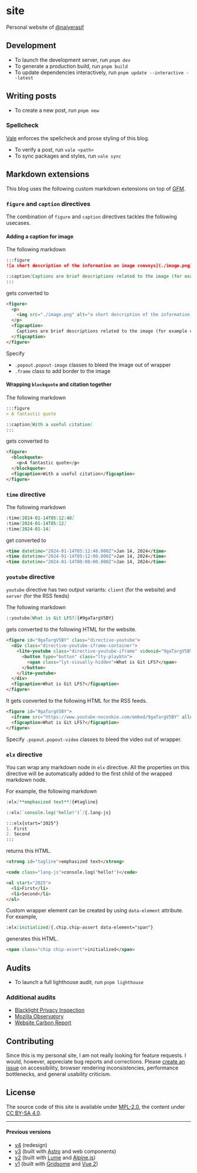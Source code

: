 # site

Personal website of [@naiyerasif](https://github.com/naiyerasif)

## Development

- To launch the development server, run `pnpm dev`
- To generate a production build, run `pnpm build`
- To update dependencies interactively, run `pnpm update --interactive --latest`

## Writing posts

- To create a new post, run `pnpm new`

### Spellcheck

[Vale](https://vale.sh) enforces the spellcheck and prose styling of this blog.

- To verify a post, run `vale <path>`
- To sync packages and styles, run `vale sync`

## Markdown extensions

This blog uses the following custom markdown extensions on top of [GFM](https://github.github.com/gfm/).

### `figure` and `caption` directives

The combination of `figure` and `caption` directives tackles the following usecases.

#### Adding a caption for image

The following markdown

```md
:::figure
![a short description of the information an image conveys](./image.png)

::caption[Captions are brief descriptions related to the image (for example commentary, attributions or quotations).]
:::
```

gets converted to

```html
<figure>
  <p>
    <img src="./image.png" alt="a short description of the information an image conveys">
  </p>
  <figcaption>
    Captions are brief descriptions related to the image (for example commentary, attributions or quotations).
  </figcaption>
</figure>
```

Specify
- `.popout.popout-image` classes to bleed the image out of wrapper
- `.frame` class to add border to the image

#### Wrapping `blockquote` and citation together

The following markdown

```md
:::figure
> A fantastic quote

::caption[With a useful citation]
:::
```

gets converted to

```html
<figure>
  <blockquote>
    <p>A fantastic quote</p>
  </blockquote>
  <figcaption>With a useful citation</figcaption>
</figure>
```

### `time` directive

The following markdown

```md
:time[2024-01-14T05:12:48]
:time[2024-01-14T05:12]
:time[2024-01-14]
```

get converted to

```html
<time datetime="2024-01-14T05:12:48.000Z">Jan 14, 2024</time>
<time datetime="2024-01-14T05:12:00.000Z">Jan 14, 2024</time>
<time datetime="2024-01-14T00:00:00.000Z">Jan 14, 2024</time>
```

### `youtube` directive

`youtube` directive has two output variants: `client` (for the website) and `server` (for the RSS feeds)

The following markdown

```md
::youtube[What is Git LFS?]{#9gaTargV5BY}
```

gets converted to the following HTML for the website.

```html
<figure id="9gaTargV5BY" class="directive-youtube">
  <div class="directive-youtube-iframe-container">
    <lite-youtube class="directive-youtube-iframe" videoid="9gaTargV5BY" playlabel="What is Git LFS?" style="background-image: url(&quot;https://i.ytimg.com/vi/9gaTargV5BY/hqdefault.jpg&quot;);">
      <button type="button" class="lty-playbtn">
        <span class="lyt-visually-hidden">What is Git LFS?</span>
      </button>
    </lite-youtube>
  </div>
  <figcaption>What is Git LFS?</figcaption>
</figure>
```

It gets converted to the following HTML for the RSS feeds.

```html
<figure id="9gaTargV5BY">
  <iframe src="https://www.youtube-nocookie.com/embed/9gaTargV5BY" allow="join-ad-interest-group &#x27;none&#x27;; run-ad-auction &#x27;none&#x27;; encrypted-media; picture-in-picture; fullscreen" loading="lazy" title="What is Git LFS?"></iframe>
  <figcaption>What is Git LFS?</figcaption>
</figure>
```

Specify `.popout.popout-video` classes to bleed the video out of wrapper.

### `elx` directive

You can wrap any markdown node in `elx` directive. All the properties on this directive will be automatically added to the first child of the wrapped markdown node.

For example, the following markdown

```md
:elx[**emphasized text**]{#tagline}

::elx[`console.log('hello!')`]{.lang-js}

:::elx{start="2025"}
1. First
2. Second
:::
```

returns this HTML.

```html
<strong id="tagline">emphasized text</strong>

<code class="lang-js">console.log('hello!')</code>

<ol start="2025">
  <li>First</li>
  <li>Second</li>
</ol>
```

Custom wrapper element can be created by using `data-element` attribute. For example,

```md
:elx[initialized]{.chip.chip-assert data-element="span"}
```

generates this HTML.

```html
<span class="chip chip-assert">initialized</span>
```

## Audits

- To launch a full lighthouse audit, run `pnpm lighthouse`

### Additional audits

- [Blacklight Privacy Inspection](https://themarkup.org/blacklight?url=naiyerasif.com)
- [Mozilla Observatory](https://observatory.mozilla.org/analyze/naiyerasif.com)
- [Website Carbon Report](https://www.websitecarbon.com/website/naiyerasif-com/)

## Contributing

Since this is my personal site, I am not really looking for feature requests. I would, however, appreciate bug reports and corrections. Please [create an issue](https://github.com/naiyerasif/site/issues/new) on accessibility, browser rendering inconsistencies, performance bottlenecks, and general usability criticism.

## License

The source code of this site is available under [MPL-2.0](./LICENSE.md), the content under [CC BY-SA 4.0](https://creativecommons.org/licenses/by-sa/4.0/).

---

#### Previous versions

- [v4](https://github.com/naiyerasif/site/tree/v4) (redesign)
- [v3](https://github.com/naiyerasif/site/tree/v3) (built with [Astro](https://github.com/withastro/astro) and web components)
- [v2](https://github.com/naiyerasif/site/tree/v2) (built with [Lume](https://github.com/lumeland/lume) and [Alpine.js](https://github.com/alpinejs/alpine))
- [v1](https://github.com/naiyerasif/site/tree/v1) (built with [Gridsome](https://github.com/gridsome/gridsome) and [Vue 2](https://github.com/vuejs/vue))
